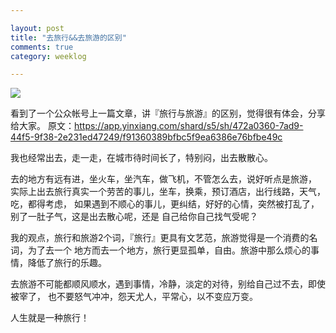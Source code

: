 ```yaml
---

layout: post
title: "去旅行&&去旅游的区别"
comments: true
category: weeklog

---
```


<img class="cover" src="http://ww4.sinaimg.cn/large/493b785ajw1e7fdsstp63j20dw06qaaj.jpg" />

看到了一个公众帐号上一篇文章，讲『旅行与旅游』的区别，觉得很有体会，分享给大家。 
原文：<https://app.yinxiang.com/shard/s5/sh/472a0360-7ad9-44f5-9f38-2e231ed47249/f91360389bfbc5f9ea6386e76bfbe49c>

 
我也经常出去，走一走，在城市待时间长了，特别闷，出去散散心。  

去的地方有远有进，坐火车，坐汽车，做飞机，不管怎么去，说好听点是旅游，
实际上出去旅行真实一个劳苦的事儿，坐车，换乘，预订酒店，出行线路，天气，吃，都得考虑，
如果遇到不顺心的事儿，更纠结，好好的心情，突然被打乱了，别了一肚子气，这是出去散心呢，还是
自己给你自己找气受呢？

我的观点，旅行和旅游2个词，『旅行』更具有文艺范，旅游觉得是一个消费的名词，为了去一个
地方而去一个地方，旅行更显孤单，自由。旅游中那么烦心的事情，降低了旅行的乐趣。

去旅游不可能都顺风顺水，遇到事情，冷静，淡定的对待，别给自己过不去，即使被宰了，
也不要怒气冲冲，怨天尤人，平常心，以不变应万变。

人生就是一种旅行！
